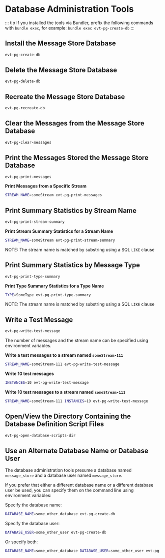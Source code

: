 # Database Administration Tools

::: tip
If you installed the tools via Bundler, prefix the following commands with `bundle exec`, for example: `bundle exec evt-pg-create-db`
:::

## Install the Message Store Database

``` bash
evt-pg-create-db
```

## Delete the Message Store Database

``` bash
evt-pg-delete-db
```

## Recreate the Message Store Database

``` bash
evt-pg-recreate-db
```

## Clear the Messages from the Message Store Database

``` bash
evt-pg-clear-messages
```

## Print the Messages Stored the Message Store Database

``` bash
evt-pg-print-messages
```

**Print Messages from a Specific Stream**

``` bash
STREAM_NAME=someStream evt-pg-print-messages
```

## Print Summary Statistics by Stream Name

``` bash
evt-pg-print-stream-summary
```

**Print Stream Summary Statistics for a Stream Name**

``` bash
STREAM_NAME=someStream evt-pg-print-stream-summary
```

NOTE: The stream name is matched by substring using a SQL `LIKE` clause

## Print Summary Statistics by Message Type

``` bash
evt-pg-print-type-summary
```

**Print Type Summary Statistics for a Type Name**

``` bash
TYPE=SomeType evt-pg-print-type-summary
```

NOTE: The stream name is matched by substring using a SQL `LIKE` clause

## Write a Test Message

``` bash
evt-pg-write-test-message
```

The number of messages and the stream name can be specified using environment variables.

**Write a test messages to a stream named `someStream-111`**

``` bash
STREAM_NAME=someStream-111 evt-pg-write-test-message
```

**Write 10 test messages**

``` bash
INSTANCES=10 evt-pg-write-test-message
```

**Write 10 test messages to a stream named `someStream-111`**

``` bash
STREAM_NAME=someStream-111 INSTANCES=10 evt-pg-write-test-message
```

## Open/View the Directory Containing the Database Definition Script Files

``` bash
evt-pg-open-database-scripts-dir
```

## Use an Alternate Database Name or Database User

The database administration tools presume a database named `message_store` and a database user named `message_store`.

If you prefer that either a different database name or a different database user be used, you can specify them on the command line using environment variables:

Specify the database name:

``` bash
DATABASE_NAME=some_other_database evt-pg-create-db
```

Specify the database user:

``` bash
DATABASE_USER=some_other_user evt-pg-create-db
```

Or specify both:

``` bash
DATABASE_NAME=some_other_database DATABASE_USER=some_other_user evt-pg-create-db
```
